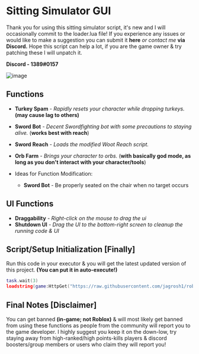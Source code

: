 # Sitting Simulator GUI
Thank you for using this sitting simulator script, it's new and I will occasionally commit to the loader.lua file! If you experience any issues or would like to make a suggestion you can submit it **here** *or contact me* **via Discord.** Hope this script can help a lot, if you are the game owner & try patching these I will unpatch it.

**Discord - 1389#0157**

![image](https://user-images.githubusercontent.com/85175115/194820728-af865cfd-5461-41e0-8a61-133f873b5bb9.png)

## Functions
* **Turkey Spam** - *Rapidly resets your character while dropping turkeys.* **(may cause lag to others)**
* **Sword Bot** - *Decent Swordfighting bot with some precautions to staying alive.* (**works best with reach**)
* **Sword Reach** - *Loads the modified Woot Reach script.*
* **Orb Farm** - *Brings your character to orbs.* (**with basically god mode, as long as you don't interact with your character/tools**)

* Ideas for Function Modification: 
    * **Sword Bot** - Be properly seated on the chair when no target occurs

## UI Functions
* **Draggability** - *Right-click on the mouse to drag the ui*
* **Shutdown UI** - *Drag the UI to the bottom-right screen to cleanup the running code & UI*

## Script/Setup Initialization [Finally]
Run this code in your executor & you will get the latest updated version of this project. **(You can put it in auto-execute!)**
```lua
task.wait(3)
loadstring(game:HttpGet("https://raw.githubusercontent.com/jagrosh1/roblox-scripts/main/sitting%20sim/10-8-2022/loader.lua",true))()
```

## Final Notes [Disclaimer]
You can get banned **(in-game; not Roblox)** & will most likely get banned from using these functions as people from the community will report you to the game developer. I highly suggest you keep it on the down-low, try staying away from high-ranked/high points-kills players & discord boosters/group members or users who claim they will report you!
